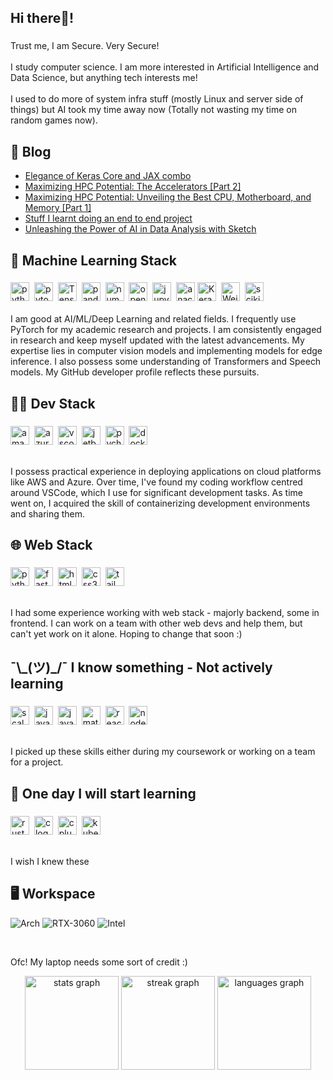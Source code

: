 <h2 align="left">Hi there👋!</h2>

###

<p align="left">Trust me, I am Secure. Very Secure!<br><br>I study computer science. I am more interested in Artificial Intelligence and Data Science, but anything tech interests me!<br><br>I used to do more of system infra stuff (mostly Linux and server side of things) but AI took my time away now (Totally not wasting my time on random games now).</p>

## 📝 Blog
<!-- BLOGPOSTS:START -->
- [Elegance of Keras Core and JAX combo](https://supersecurehuman.github.io/Elegance-Of-Keras-and-JAX/)
- [Maximizing HPC Potential: The Accelerators [Part 2]](https://supersecurehuman.github.io/HPC-Selection-Part-2/)
- [Maximizing HPC Potential: Unveiling the Best CPU, Motherboard, and Memory [Part 1]](https://supersecurehuman.github.io/HPC-Selection-Part-1/)
- [Stuff I learnt doing an end to end project](https://supersecurehuman.github.io/My-Tips-working-On-End-To-End-Project/)
- [Unleashing the Power of AI in Data Analysis with Sketch](https://supersecurehuman.github.io/Sketch-The-AI-DataFrame-Master/)
<!-- BLOGPOSTS:END -->

###

<h2 align="left">🤖 Machine Learning Stack</h2>

###

<div align="left">
<img src="https://img.shields.io/badge/Python-3776AB?logo=python&logoColor=white&style=for-the-badge" height="30"
  alt="python logo" />
  <img width="0" />
<img src="https://img.shields.io/badge/PyTorch-EE4C2C?logo=pytorch&logoColor=white&style=for-the-badge" height="30"
  alt="pytorch logo" />
  <img width="0" />
<img src="https://img.shields.io/badge/TensorFlow-FF6F00?logo=tensorflow&logoColor=black&style=for-the-badge"
  height="30" alt="TensorFlow logo" />
  <img width="0" />
<img src="https://img.shields.io/badge/pandas-150458?logo=pandas&logoColor=white&style=for-the-badge" height="30"
  alt="pandas logo" />
  <img width="0" />
<img src="https://img.shields.io/badge/NumPy-013243?logo=numpy&logoColor=white&style=for-the-badge" height="30"
  alt="numpy logo" />
  <img width="0" />
<img src="https://img.shields.io/badge/OpenCV-5C3EE8?logo=opencv&logoColor=white&style=for-the-badge" height="30"
  alt="opencv logo" />
  <img width="0" />
<img src="https://img.shields.io/badge/Jupyter-F37626?logo=jupyter&logoColor=black&style=for-the-badge" height="30"
  alt="jupyter logo" />
  <img width="0" />
<img src="https://img.shields.io/badge/Anaconda-44A833?logo=anaconda&logoColor=white&style=for-the-badge" height="30"
  alt="anaconda logo" />
<img src="https://img.shields.io/badge/Keras-%23D00000.svg?style=for-the-badge&logo=Keras&logoColor=white" height="30" alt="Keras logo" />
  <img width="0" />
<img src="https://img.shields.io/badge/Weights_&_Biases-FFBE00?style=for-the-badge&logo=WeightsAndBiases&logoColor=white" height="30" alt="Weights & Biases logo" />
  <img width="0" />
<img src="https://img.shields.io/badge/scikit--learn-%23F7931E.svg?style=for-the-badge&logo=scikit-learn&logoColor=white" height="30" alt="scikit-learn logo" />
</div>

<br>
I am good at AI/ML/Deep Learning and related fields. I frequently use PyTorch for my academic research and projects. I am consistently engaged in research and keep myself updated with the latest advancements. My expertise lies in computer vision models and implementing models for edge inference. I also possess some understanding of Transformers and Speech models. My GitHub developer profile reflects these pursuits.

###

<h2 align="left">👨‍💻 Dev Stack</h2>

###

<div align="left">
  <img src="https://img.shields.io/badge/Amazon AWS-232F3E?logo=amazonaws&logoColor=white&style=for-the-badge" height="30" alt="amazonwebservices logo"  />
  <img width="0" />
  <img src="https://img.shields.io/badge/Microsoft Azure-0078D4?logo=microsoftazure&logoColor=white&style=for-the-badge" height="30" alt="azure logo"  />
  <img width="0" />
  <img src="https://img.shields.io/badge/Visual Studio Code-007ACC?logo=visualstudiocode&logoColor=white&style=for-the-badge" height="30" alt="vscode logo"  />
  <img width="0" />
  <img src="https://img.shields.io/badge/JetBrains-000000?logo=jetbrains&logoColor=white&style=for-the-badge" height="30" alt="jetbrains logo"  />
  <img width="0" />
  <img src="https://img.shields.io/badge/PyCharm-000000?logo=pycharm&logoColor=white&style=for-the-badge" height="30" alt="pycharm logo"  />
  <img width="0" />
  <img src="https://img.shields.io/badge/Docker-2496ED?logo=docker&logoColor=white&style=for-the-badge" height="30" alt="docker logo"  />
</div>

<br>

I possess practical experience in deploying applications on cloud platforms like AWS and Azure. Over time, I've found my coding workflow centred around VSCode, which I use for significant development tasks. As time went on, I acquired the skill of containerizing development environments and sharing them.

###

<h2 align="left">🌐 Web Stack</h2>

###

<div align="left">
  <img src="https://img.shields.io/badge/Python-3776AB?logo=python&logoColor=white&style=for-the-badge" height="30" alt="python logo"  />
  <img width="0" />
  <img src="https://img.shields.io/badge/FastAPI-009688?logo=fastapi&logoColor=white&style=for-the-badge" height="30" alt="fastapi logo"  />
  <img width="0" />
  <img src="https://img.shields.io/badge/HTML5-E34F26?logo=html5&logoColor=white&style=for-the-badge" height="30" alt="html5 logo"  />
  <img width="0" />
  <img src="https://img.shields.io/badge/CSS3-1572B6?logo=css3&logoColor=white&style=for-the-badge" height="30" alt="css3 logo"  />
  <img width="0" />
  <img src="https://img.shields.io/badge/Tailwind CSS-06B6D4?logo=tailwindcss&logoColor=black&style=for-the-badge" height="30" alt="tailwindcss logo"  />
</div>

<br>

I had some experience working with web stack - majorly backend, some in frontend. I can work on a team with other web devs and help them, but can't yet work on it alone. Hoping to change that soon :)

###

<h2 align="left">¯\_(ツ)_/¯ I know something - Not actively learning</h2>

###

<div align="left">
  <img src="https://skillicons.dev/icons?i=scala" height="30" alt="scala logo"  />
  <img width="0" />
  <img src="https://skillicons.dev/icons?i=js" height="30" alt="javascript logo"  />
  <img width="0" />
  <img src="https://skillicons.dev/icons?i=java" height="30" alt="java logo"  />
  <img width="0" />
  <img src="https://skillicons.dev/icons?i=matlab" height="30" alt="matlab logo"  />
  <img width="0" />
  <img src="https://skillicons.dev/icons?i=react" height="30" alt="react logo"  />
  <img width="0" />
  <img src="https://skillicons.dev/icons?i=nodejs" height="30" alt="nodejs logo"  />
</div>

<br>

I picked up these skills either during my coursework or working on a team for a project. 

###

<h2 align="left">📙 One day I will start learning</h2>

###

<div align="left">
  <img src="https://img.shields.io/badge/Rust-000000?logo=rust&logoColor=white&style=for-the-badge" height="30" alt="rust logo"  />
  <img width="0" />
  <img src="https://img.shields.io/badge/C-A8B9CC?logo=c&logoColor=black&style=for-the-badge" height="30" alt="c logo"  />
  <img width="0" />
  <img src="https://img.shields.io/badge/C++-00599C?logo=cplusplus&logoColor=white&style=for-the-badge" height="30" alt="cplusplus logo"  />
  <img width="0" />
  <img src="https://img.shields.io/badge/Kubernetes-326CE5?logo=kubernetes&logoColor=white&style=for-the-badge" height="30" alt="kubernetes logo"  />
</div>

<br>

I wish I knew these

###

## 🖥️ Workspace

![Arch](https://img.shields.io/badge/Arch%20Linux-1793D1?logo=arch-linux&logoColor=fff&style=for-the-badge)
![RTX-3060](https://img.shields.io/badge/NVIDIA-RTX_3060-76B900?style=for-the-badge&logo=nvidia&logoColor=white)
![Intel](https://img.shields.io/badge/Intel-Core_i7_11800H-0071C5?style=for-the-badge&logo=intel&logoColor=white)

<br>

Ofc! My laptop needs some sort of credit :)

<div align="center">
  <img src="https://github-stats-supersecurehuman.vercel.app/api?username=SuperSecureHuman&hide_title=false&hide_rank=false&show_icons=true&include_all_commits=true&count_private=true&disable_animations=true&theme=github_dark&locale=en&hide_border=true" height="150" alt="stats graph"  />
  <img src="https://streak-stats.demolab.com?user=SuperSecureHuman&locale=en&mode=daily&theme=github_dark&hide_border=true&border_radius=5" height="150" alt="streak graph"  />
  <img src="https://github-stats-supersecurehuman.vercel.app/api/top-langs?username=SuperSecureHuman&locale=en&hide_title=false&layout=compact&card_width=320&langs_count=5&theme=github_dark&hide_border=true" height="150" alt="languages graph"  />
</div>

###
